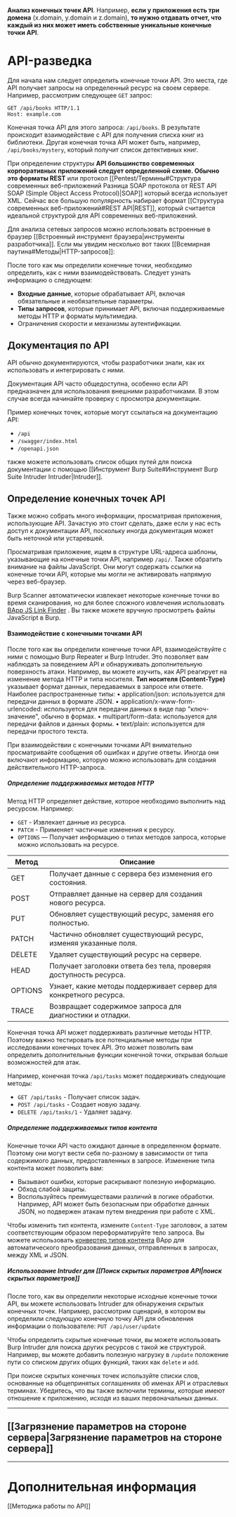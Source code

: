 
**Анализ конечных точек API**. Например, **если у приложения есть три домена** (x.domain, y.domain и z.domain), **то нужно отдавать отчет, что каждый из них может иметь собственные уникальные конечные точки API**.


# API-разведка

Для начала нам следует определить конечные точки API. Это места, где API получает запросы на определенный ресурс на своем сервере. Например, рассмотрим следующее `GET` запрос:
```
GET /api/books HTTP/1.1
Host: example.com
```
Конечная точка API для этого запроса: `/api/books`. В результате происходит взаимодействие с API для получения списка книг из библиотеки. Другая конечная точка API может быть, например, `/api/books/mystery`, который получит список детективных книг.

При определении структуры **API большинство современных корпоративных приложений следует определенной схеме. Обычно это форматы REST** или протокол [[Pentest/Термины#Структура современных веб-приложений Разница SOAP протокола от REST API SOAP (Simple Object Access Protocol)|SOAP]] который всегда использует XML. Сейчас все большую популярность набирает формат [[Структура современных веб-приложений#REST API|REST]], который считается идеальной структурой для API современных веб-приложений.

Для анализа сетевых запросов можно использовать встроенные в браузер [[Встроенный инструмент браузера|инструменты разработчика]]. Если мы увидим несколько вот таких [[Всемирная паутина#Методы|HTTP-запросов]]:


После того как мы определили конечные точки, необходимо определить, как с ними взаимодействовать. Следует узнать информацию о следующем:
- **Входные данные**, которые обрабатывает API, включая обязательные и необязательные параметры.
- **Типы запросов**, которые принимает API, включая поддерживаемые методы HTTP и форматы мультимедиа.
- Ограничения скорости и механизмы аутентификации.


## Документация по API

API обычно документируются, чтобы разработчики знали, как их использовать и интегрировать с ними.

Документация API часто общедоступна, особенно если API предназначен для использования внешними разработчиками. В этом случае всегда начинайте проверку с просмотра документации.

Пример конечных точек, которые могут ссылаться на документацию API:
- `/api`
- `/swagger/index.html`
- `/openapi.json`

также можете использовать список общих путей для поиска документации с помощью [[Инструмент Burp Suite#Инструмент Burp Suite Intruder Intruder|Intruder]].


## Определение конечных точек API

Также можно собрать много информации, просматривая приложения, использующие API. Зачастую это стоит сделать, даже если у нас есть доступ к документации API, поскольку иногда документация может быть неточной или устаревшей.

Просматривая приложение, ищем в структуре URL-адреса шаблоны, указывающие на конечные точки API, например `/api/`. Также обратить внимание на файлы JavaScript. Они могут содержать ссылки на конечные точки API, которые мы могли не активировать напрямую через веб-браузер. 

Burp Scanner автоматически извлекает некоторые конечные точки во время сканирования, но для более сложного извлечения использовать [BApp JS Link Finder](https://portswigger.net/bappstore/0e61c786db0c4ac787a08c4516d52ccf) . Вы также можете вручную просмотреть файлы JavaScript в Burp.

#### Взаимодействие с конечными точками API

После того как вы определили конечные точки API, взаимодействуйте с ними с помощью Burp Repeater и Burp Intruder. Это позволяет вам наблюдать за поведением API и обнаруживать дополнительную поверхность атаки. Например, вы можете изучить, как API реагирует на изменение метода HTTP и типа носителя.
	**Тип носителя (Content-Type)** указывает формат данных, передаваемых в запросе или ответе. Наиболее распространенные типы:
		• application/json: используется для передачи данных в формате JSON.
		• application/x-www-form-urlencoded: используется для передачи данных в виде пар "ключ-значение", обычно в формах.
		• multipart/form-data: используется для передачи файлов и данных формы.
		• text/plain: используется для передачи простого текста.


При взаимодействии с конечными точками API внимательно просматривайте сообщения об ошибках и другие ответы. Иногда они включают информацию, которую можно использовать для создания действительного HTTP-запроса.

##### Определение поддерживаемых методов HTTP

Метод HTTP определяет действие, которое необходимо выполнить над ресурсом. Например:

- `GET` - Извлекает данные из ресурса.
- `PATCH` - Применяет частичные изменения к ресурсу.
- `OPTIONS` — Получает информацию о типах методов запроса, которые можно использовать на ресурсе.

| Метод   | Описание                                                          |
| ------- | ----------------------------------------------------------------- |
| GET     | Получает данные с сервера без изменения его состояния.            |
| POST    | Отправляет данные на сервер для создания нового ресурса.          |
| PUT     | Обновляет существующий ресурс, заменяя его полностью.             |
| PATCH   | Частично обновляет существующий ресурс, изменяя указанные поля.   |
| DELETE  | Удаляет существующий ресурс на сервере.                           |
| HEAD    | Получает заголовки ответа без тела, проверяя доступность ресурса. |
| OPTIONS | Узнает, какие методы поддерживает сервер для конкретного ресурса. |
| TRACE   | Возвращает содержимое запроса для диагностики и отладки.          |

Конечная точка API может поддерживать различные методы HTTP. Поэтому важно тестировать все потенциальные методы при исследовании конечных точек API. Это может позволить вам определить дополнительные функции конечной точки, открывая больше возможностей для атак.

Например, конечная точка `/api/tasks` может поддерживать следующие методы:

- `GET /api/tasks` - Получает список задач.
- `POST /api/tasks` - Создает новую задачу.
- `DELETE /api/tasks/1` - Удаляет задачу.


##### Определение поддерживаемых типов контента

Конечные точки API часто ожидают данные в определенном формате. Поэтому они могут вести себя по-разному в зависимости от типа содержимого данных, предоставленных в запросе. Изменение типа контента может позволить вам:

- Вызывают ошибки, которые раскрывают полезную информацию.
- Обход слабой защиты.
- Воспользуйтесь преимуществами различий в логике обработки. Например, API может быть безопасным при обработке данных JSON, но подвержен атакам путем внедрения при работе с XML.

Чтобы изменить тип контента, измените `Content-Type` заголовок, а затем соответствующим образом переформатируйте тело запроса. Вы можете использовать [конвертер типов контента](https://portswigger.net/bappstore/db57ecbe2cb7446292a94aa6181c9278) BApp для автоматического преобразования данных, отправленных в запросах, между XML и JSON.

##### Использование Intruder для [[Поиск скрытых параметров API|поиск скрытых параметров]]

После того, как вы определили некоторые исходные конечные точки API, вы можете использовать Intruder для обнаружения скрытых конечных точек. Например, рассмотрим сценарий, в котором вы определили следующую конечную точку API для обновления информации о пользователе:
`PUT /api/user/update`

Чтобы определить скрытые конечные точки, вы можете использовать Burp Intruder для поиска других ресурсов с такой же структурой. Например, вы можете добавить полезную нагрузку в `/update` положение пути со списком других общих функций, таких как `delete` и `add`.

При поиске скрытых конечных точек используйте списки слов, основанные на общепринятых соглашениях об именах API и отраслевых терминах. Убедитесь, что вы также включили термины, которые имеют отношение к приложению, исходя из ваших первоначальных данных.

----
## [[Загрязнение параметров на стороне сервера|Загрязнение параметров на стороне сервера]]

----
# Дополнительная информация

[[Методика работы по API]]

